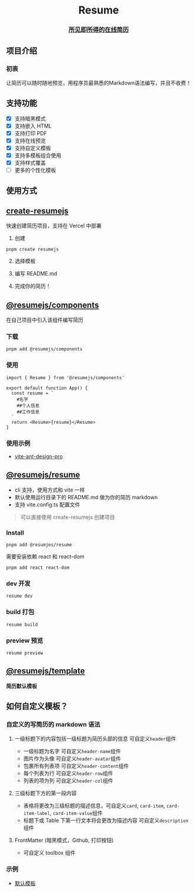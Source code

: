 <div align="center"><h1>Resume</h1><h3><a href="https://resume.todev.cc/">所见即所得的在线简历</a></h3></div>


## 项目介绍

### 初衷

让简历可以随时随地预览，用程序员最熟悉的Markdown语法编写，并且不收费！

## 支持功能

- [x] 支持暗黑模式
- [x] 支持嵌入 HTML
- [x] 支持打印 PDF
- [x] 支持在线预览
- [x] 支持自定义模板
- [x] 支持多模板组合使用
- [x] 支持样式覆盖
- [ ] 更多的个性化模板

## 使用方式

## [create-resumejs](./packages/create-resumejs/)

快速创建简历项目，支持在 Vercel 中部署

1. 创建

```shell
pnpm create resumejs
```

2. 选择模板

3. 编写 README.md

4. 完成你的简历！

## [@resumejs/components](./packages/components/)

在自己项目中引入该组件编写简历

### 下载

```shell
pnpm add @resumejs/components
```

### 使用

```tsx
import { Resume } from '@resumejs/components'

export default function App() {
  const resume = `
    #名字
    ##个人信息
    ##工作信息
  `
  return <Resume>{resume}</Resume>
}
```

### 使用示例

- [vite-ant-design-pro](https://github.com/Dunqing/vite-ant-design-pro/tree/main/playground/src/pages/Resume)


## [@resumejs/resume](./packages/resume/)

- cli 支持，使用方式和 vite 一样
- 默认使用运行目录下的 README.md 做为你的简历 markdown
- 支持 vite.config.ts 配置文件

> 可以直接使用 create-resumejs 创建项目

### Install

```shell
pnpm add @resumjes/resume
```

需要安装依赖 react 和 react-dom

```shell
pnpm add react react-dom
```

### dev 开发

```shell
resume dev
```

### build 打包

```shell
resume build
```

### preview 预览

```shell
resume preview
```

## [@resumejs/template](./packages/template/)

**简历默认模板**

## 如何自定义模板？

### 自定义的写简历的 markdown 语法

1. 一级标题下的内容包括一级标题为简历头部的信息 可自定义`header`组件

    - 一级标题为名字 可自定义`header-name`组件
    - 图片作为头像 可自定义`header-avatar`组件
    - 包裹所有列表项 可自定义`header-content`组件
    - 每个列表为行 可自定义`header-row`组件
    - 列表的项为列 可自定义`header-col`组件

2. 三级标题下方的第一段内容

    - 表格将更改为三级标题的描述信息，可自定义`card`, `card-item`, `card-item-label`, `card-item-value`组件
    - 标题下或 Table 下第一行文本将会更改为描述内容 可自定义`description`组件

3. FrontMatter (暗黑模式，Github, 打印按钮)

    - 可自定义 toolbox 组件

### 示例

- [默认模板](packages/template/src/index.tsx)
